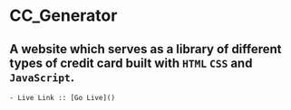 # CC_Generator
## A website which serves as a library of different types of credit card built with ``HTML`` ``CSS`` and ``JavaScript``.
    - Live Link :: [Go Live]()